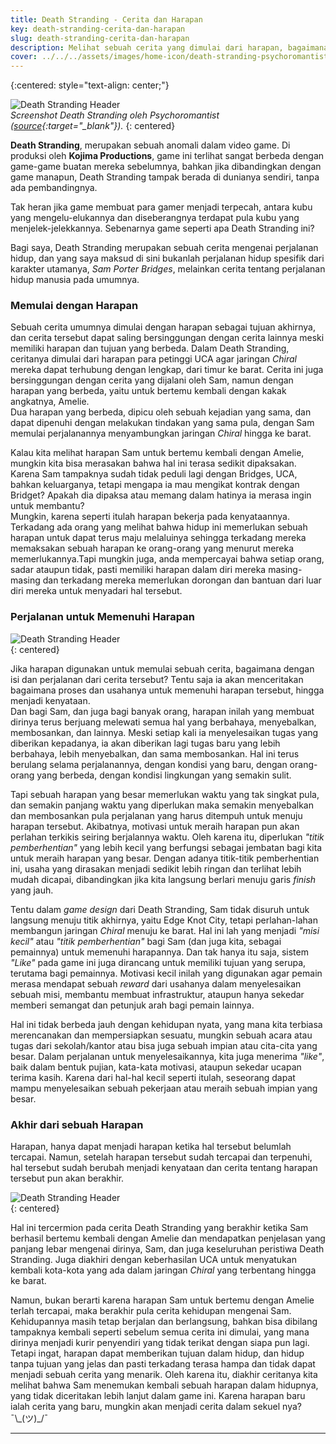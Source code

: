 ```yaml
---
title: Death Stranding - Cerita dan Harapan
key: death-stranding-cerita-dan-harapan
slug: death-stranding-cerita-dan-harapan
description: Melihat sebuah cerita yang dimulai dari harapan, bagaimana perjalanan untuk mencapai harapan tersebut, dan juga akhir dari harapan tersebut dengan melihat cerita dari game Death Stranding.
cover: ../../../assets/images/home-icon/death-stranding-psychoromantist.jpg
---
```

{:centered: style="text-align: center;"}

![Death Stranding Header](../../../assets/images/death-stranding-psychoromantist.jpg)  
*Screenshot Death Stranding oleh Psychoromantist ([source](https://twitter.com/psychoromantist/status/1412644280833699844){:target="_blank"}).*
{: centered}  

**Death Stranding**, merupakan sebuah anomali dalam video game. Di produksi oleh **Kojima Productions**, game ini terlihat sangat berbeda dengan game-game buatan mereka sebelumnya, bahkan jika dibandingkan dengan game manapun, Death Stranding tampak berada di dunianya sendiri, tanpa ada pembandingnya.

Tak heran jika game membuat para gamer menjadi terpecah, antara kubu yang mengelu-elukannya dan diseberangnya terdapat pula kubu yang menjelek-jelekkannya.
Sebenarnya game seperti apa Death Stranding ini?

Bagi saya, Death Stranding merupakan sebuah cerita mengenai perjalanan hidup, dan yang saya maksud di sini bukanlah perjalanan hidup spesifik dari karakter utamanya, *Sam Porter Bridges*, melainkan cerita tentang perjalanan hidup manusia pada umumnya.

### Memulai dengan Harapan

Sebuah cerita umumnya dimulai dengan harapan sebagai tujuan akhirnya, dan cerita tersebut dapat saling bersinggungan dengan cerita lainnya meski memiliki harapan dan tujuan yang berbeda. Dalam Death Stranding, ceritanya dimulai dari harapan para petinggi UCA agar jaringan *Chiral* mereka dapat terhubung dengan lengkap, dari timur ke barat. Cerita ini juga bersinggungan dengan cerita yang dijalani oleh Sam, namun dengan harapan yang berbeda, yaitu untuk bertemu kembali dengan kakak angkatnya, Amelie.  
Dua harapan yang berbeda, dipicu oleh sebuah kejadian yang sama, dan dapat dipenuhi dengan melakukan tindakan yang sama pula, dengan Sam memulai perjalanannya menyambungkan jaringan *Chiral* hingga ke barat.  

Kalau kita melihat harapan Sam untuk bertemu kembali dengan Amelie, mungkin kita bisa merasakan bahwa hal ini terasa sedikit dipaksakan. Karena Sam tampaknya sudah tidak peduli lagi dengan Bridges, UCA, bahkan keluarganya, tetapi mengapa ia mau mengikat kontrak dengan Bridget? Apakah dia dipaksa atau memang dalam hatinya ia merasa ingin untuk membantu?  
Mungkin, karena seperti itulah harapan bekerja pada kenyataannya. Terkadang ada orang yang melihat bahwa hidup ini memerlukan sebuah harapan untuk dapat terus maju melaluinya sehingga terkadang mereka memaksakan sebuah harapan ke orang-orang yang menurut mereka memerlukannya.Tapi mungkin juga, anda mempercayai bahwa setiap orang, sadar ataupun tidak, pasti memiliki harapan dalam diri mereka masing-masing dan terkadang mereka memerlukan dorongan dan bantuan dari luar diri mereka untuk menyadari hal tersebut.

### Perjalanan untuk Memenuhi Harapan

![Death Stranding Header](../../../assets/images/death-stranding-mountain-knot-city.jpg)  
{: centered}  

Jika harapan digunakan untuk memulai sebuah cerita, bagaimana dengan isi dan perjalanan dari cerita tersebut? Tentu saja ia akan menceritakan bagaimana proses dan usahanya untuk memenuhi harapan tersebut, hingga menjadi kenyataan.  
Dan bagi Sam, dan juga bagi banyak orang, harapan inilah yang membuat dirinya terus berjuang melewati semua hal yang berbahaya, menyebalkan, membosankan, dan lainnya. Meski setiap kali ia menyelesaikan tugas yang diberikan kepadanya, ia akan diberikan lagi tugas baru yang lebih berbahaya, lebih menyebalkan, dan sama membosankan. Hal ini terus berulang selama perjalanannya, dengan kondisi yang baru, dengan orang-orang yang berbeda, dengan kondisi lingkungan yang semakin sulit.  

Tapi sebuah harapan yang besar memerlukan waktu yang tak singkat pula, dan semakin panjang waktu yang diperlukan maka semakin menyebalkan dan membosankan pula perjalanan yang harus ditempuh untuk menuju harapan tersebut. Akibatnya, motivasi untuk meraih harapan pun akan perlahan terkikis seiring berjalannya waktu. Oleh karena itu, diperlukan *"titik pemberhentian"* yang lebih kecil yang berfungsi sebagai jembatan bagi kita untuk meraih harapan yang besar. Dengan adanya titik-titik pemberhentian ini, usaha yang dirasakan menjadi sedikit lebih ringan dan terlihat lebih mudah dicapai, dibandingkan jika kita langsung berlari menuju garis *finish* yang jauh.  

Tentu dalam *game design* dari Death Stranding, Sam tidak disuruh untuk langsung menuju titik akhirnya, yaitu Edge Knot City, tetapi perlahan-lahan membangun jaringan *Chiral* menuju ke barat. Hal ini lah yang menjadi *"misi kecil"* atau *"titik pemberhentian"* bagi Sam (dan juga kita, sebagai pemainnya) untuk memenuhi harapannya. Dan tak hanya itu saja, sistem *"Like"* pada game ini juga dirancang untuk memiliki tujuan yang serupa, terutama bagi pemainnya. Motivasi kecil inilah yang digunakan agar pemain merasa mendapat sebuah *reward* dari usahanya dalam menyelesaikan sebuah misi, membantu membuat infrastruktur, ataupun hanya sekedar memberi semangat dan petunjuk arah bagi pemain lainnya.  

Hal ini tidak berbeda jauh dengan kehidupan nyata, yang mana kita terbiasa merencanakan dan mempersiapkan sesuatu, mungkin sebuah acara atau tugas dari sekolah/kantor atau bisa juga sebuah impian atau cita-cita yang besar. Dalam perjalanan untuk menyelesaikannya, kita juga menerima *"like"*, baik dalam bentuk pujian, kata-kata motivasi, ataupun sekedar ucapan terima kasih. Karena dari hal-hal kecil seperti itulah, seseorang dapat mampu menyelesaikan sebuah pekerjaan atau meraih sebuah impian yang besar.

### Akhir dari sebuah Harapan  

Harapan, hanya dapat menjadi harapan ketika hal tersebut belumlah tercapai. Namun, setelah harapan tersebut sudah tercapai dan terpenuhi, hal tersebut sudah berubah menjadi kenyataan dan cerita tentang harapan tersebut pun akan berakhir.  

![Death Stranding Header](../../../assets/images/death-stranding-extinction.png)  
{: centered}  

Hal ini tercermion pada cerita Death Stranding yang berakhir ketika Sam berhasil bertemu kembali dengan Amelie dan mendapatkan penjelasan yang panjang lebar mengenai dirinya, Sam, dan juga keseluruhan peristiwa Death Stranding. Juga diakhiri dengan keberhasilan UCA untuk menyatukan kembali kota-kota yang ada dalam jaringan *Chiral* yang terbentang hingga ke barat.  

Namun, bukan berarti karena harapan Sam untuk bertemu dengan Amelie terlah tercapai, maka berakhir pula cerita kehidupan mengenai Sam. Kehidupannya masih tetap berjalan dan berlangsung, bahkan bisa dibilang tampaknya kembali seperti sebelum semua cerita ini dimulai, yang mana dirinya menjadi kurir penyendiri yang tidak terikat dengan siapa pun lagi. Tetapi ingat, harapan dapat memberikan tujuan dalam hidup, dan hidup tanpa tujuan yang jelas dan pasti terkadang terasa hampa dan tidak dapat menjadi sebuah cerita yang menarik. Oleh karena itu, diakhir ceritanya kita melihat bahwa Sam menemukan kembali sebuah harapan dalam hidupnya, yang tidak diceritakan lebih lanjut dalam game ini. Karena harapan baru ialah cerita yang baru, mungkin akan menjadi cerita dalam sekuel nya? ¯\\\_(ツ)\_/¯

---
